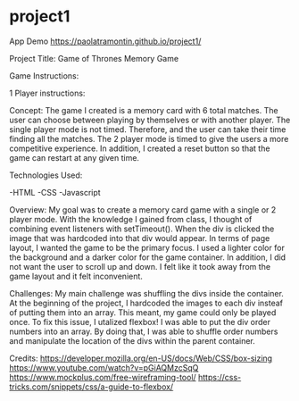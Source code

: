 # project1
App Demo https://paolatramontin.github.io/project1/

Project Title: Game of Thrones Memory Game


Game Instructions:

1 Player instructions:



Concept:
The game I created is a memory card with 6 total matches. The user can choose between playing by themselves or with another player. The single player mode is not timed. Therefore, and the user can take their time finding all the matches. The 2 player mode is timed to give the users a more competitive experience. In addition, I created a reset button so that the game can restart at any given time.  


Technologies Used:

-HTML
-CSS 
-Javascript


Overview:
My goal was to create a memory card game with a single or 2 player mode. With the knowledge I gained from class, I thought of combining event listeners with setTimeout(). When the div is clicked the image that was hardcoded into that div would appear. In terms of page layout, I wanted the game to be the primary focus. I used a lighter color for the background and a darker color for the game container. In addition, I did not want the user to scroll up and down. I felt like it took away from the game layout and it felt inconvenient.

Challenges:
My main challenge was shuffling the divs inside the container. At the beginning of the project, I hardcoded the images to each div insteaf of putting them into an array. This meant, my game could only be played once. To fix this issue, I utalized flexbox! I was able to put the div order numbers into an array. By doing that, I was able to shuffle order numbers and manipulate the location of the divs within the parent container.



Credits:
https://developer.mozilla.org/en-US/docs/Web/CSS/box-sizing
https://www.youtube.com/watch?v=pGiAQMzcSqQ
https://www.mockplus.com/free-wireframing-tool/
https://css-tricks.com/snippets/css/a-guide-to-flexbox/